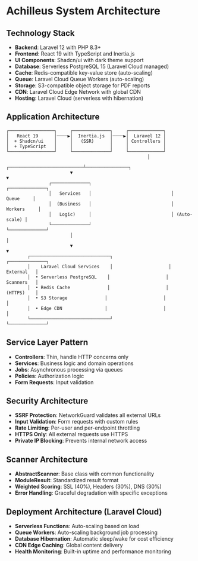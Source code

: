 # Achilleus System Architecture

## Technology Stack
- **Backend**: Laravel 12 with PHP 8.3+
- **Frontend**: React 19 with TypeScript and Inertia.js
- **UI Components**: Shadcn/ui with dark theme support
- **Database**: Serverless PostgreSQL 15 (Laravel Cloud managed)
- **Cache**: Redis-compatible key-value store (auto-scaling)
- **Queue**: Laravel Cloud Queue Workers (auto-scaling)
- **Storage**: S3-compatible object storage for PDF reports
- **CDN**: Laravel Cloud Edge Network with global CDN
- **Hosting**: Laravel Cloud (serverless with hibernation)

## Application Architecture
```
┌─────────────────┐     ┌──────────────┐     ┌─────────────┐
│   React 19      │────▶│  Inertia.js  │────▶│  Laravel 12 │
│  + Shadcn/ui    │     │   (SSR)      │     │ Controllers │
│  + TypeScript   │     │              │     │             │
└─────────────────┘     └──────────────┘     └─────────────┘
                                                     │
                        ┌────────────────────────────┴────────────────┐
                        ▼                                             ▼
                ┌──────────────┐                              ┌──────────────┐
                │   Services   │                              │    Queue     │
                │  (Business   │                              │  Workers     │
                │   Logic)     │                              │ (Auto-scale) │
                └──────────────┘                              └──────────────┘
                        │                                             │
                        ▼                                             ▼
        ┌──────────────────────────────┐                     ┌──────────────┐
        │    Laravel Cloud Services    │                     │   External   │
        │  • Serverless PostgreSQL    │                     │   Scanners   │
        │  • Redis Cache              │                     │   (HTTPS)    │
        │  • S3 Storage              │                     │              │
        │  • Edge CDN                │                     │              │
        └──────────────────────────────┘                     └──────────────┘
```

## Service Layer Pattern
- **Controllers**: Thin, handle HTTP concerns only
- **Services**: Business logic and domain operations
- **Jobs**: Asynchronous processing via queues
- **Policies**: Authorization logic
- **Form Requests**: Input validation

## Security Architecture
- **SSRF Protection**: NetworkGuard validates all external URLs
- **Input Validation**: Form requests with custom rules
- **Rate Limiting**: Per-user and per-endpoint throttling
- **HTTPS Only**: All external requests use HTTPS
- **Private IP Blocking**: Prevents internal network access

## Scanner Architecture
- **AbstractScanner**: Base class with common functionality
- **ModuleResult**: Standardized result format
- **Weighted Scoring**: SSL (40%), Headers (30%), DNS (30%)
- **Error Handling**: Graceful degradation with specific exceptions

## Deployment Architecture (Laravel Cloud)
- **Serverless Functions**: Auto-scaling based on load
- **Queue Workers**: Auto-scaling background job processing
- **Database Hibernation**: Automatic sleep/wake for cost efficiency
- **CDN Edge Caching**: Global content delivery
- **Health Monitoring**: Built-in uptime and performance monitoring